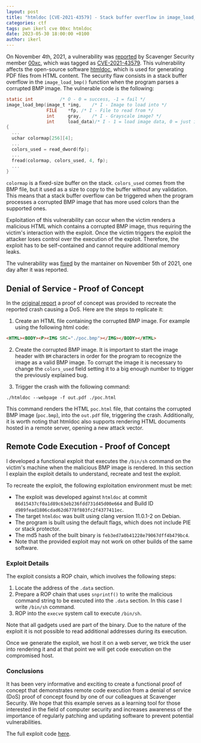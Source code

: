 ```yaml
---
layout: post
title: "htmldoc [CVE-2021-43579] - Stack buffer overflow in image_load_bmp()"
categories: ctf
tags: pwn ikerl cve 00xc htmldoc
date: 2023-05-30 18:00:00 +0100
author: ikerl
---
```


On November 4th, 2021, a vulnerability was [reported](https://github.com/michaelrsweet/htmldoc/issues/453) by Scavenger Security member [00xc](https://scavengersecurity.com/tags/00xc/), which was tagged as [CVE-2021-43579](https://nvd.nist.gov/vuln/detail/CVE-2021-43579). This vulnerability affects the open-source software [htmldoc](https://github.com/michaelrsweet/htmldoc), which is used for generating PDF files from HTML content. The security flaw consists in a stack buffer overflow in the `image_load_bmp()` function when the program parses a corrupted BMP image. The vulnerable code is the following:

```c
static int          /* O - 0 = success, -1 = fail */
image_load_bmp(image_t *img,    /* I - Image to load into */
               FILE    *fp, /* I - File to read from */
               int     gray,    /* I - Grayscale image? */
               int     load_data)/* I - 1 = load image data, 0 = just info */
{
  ...
  uchar colormap[256][4];
  ...
  colors_used = read_dword(fp);
  ...
  fread(colormap, colors_used, 4, fp);
  ...
}
```

`colormap` is a fixed-size buffer on the stack. `colors_used` comes from the BMP file, but it used as a size to copy to the buffer without any validation. This means that a stack buffer overflow can be triggered when the program processes a corrupted BMP image that has more used colors than the supported ones.

Exploitation of this vulnerability can occur when the victim renders a malicious HTML which contains a corrupted BMP image, thus requiring the victim's interaction with the exploit. Once the victim triggers the exploit the attacker loses control over the execution of the exploit. Therefore, the exploit has to be self-contained and cannot require additional memory leaks.

The vulnerability was [fixed](https://github.com/michaelrsweet/htmldoc/commit/27d08989a5a567155d506ac870ae7d8cc88fa58b) by the mantainer on November 5th of 2021, one day after it was reported.

## Denial of Service - Proof of Concept

In the [original report](https://github.com/michaelrsweet/htmldoc/issues/453) a proof of concept was provided to recreate the reported crash causing a DoS. Here are the steps to replicate it:

1. Create an HTML file containing the corrupted BMP image. For example using the following html code:

```html
<HTML><BODY><P><IMG SRC="./poc.bmp"></IMG></BODY></HTML>
```

2. Create the corrupted BMP image. It is important to start the image header with `BM` characters in order for the program to recognize the image as a valid BMP image. To corrupt the image it is necessary to change the `colors_used` field setting it to a big enough number to trigger the previously explained bug.

3. Trigger the crash with the following command:

`./htmldoc --webpage -f out.pdf ./poc.html`

This command renders the HTML `poc.html` file, that contains the corrupted BMP image (`poc.bmp`), into the `out.pdf` file, triggering the crash. Additionally, it is worth noting that htmldoc also supports rendering HTML documents hosted in a remote server, opening a new attack vector.

## Remote Code Execution - Proof of Concept

I developed a functional exploit that executes the `/bin/sh` command on the victim's machine when the malicious BMP image is rendered. In this section I explain the exploit details to understand, recreate and test the exploit.

To recreate the exploit, the following exploitation environment must be met:

- The exploit was developed against `htmldoc` at commit `86d15437cf0a1d89c63eb236fdd731d45d00e664` and Build ID `d989fead1806cdad62d6778f803fc2f4377411ec`.
- The target `htmldoc` was built using clang version 11.0.1-2 on Debian.
- The program is built using the default flags, which does not include PIE or stack protector.
- The md5 hash of the built binary is `feb3ed7a0b41228e79067dff4b479bc4`.
- Note that the provided exploit may not work on other builds of the same software.

### Exploit Details

The exploit consists a ROP chain, which involves the following steps:

1. Locate the address of the `.data` section.
2. Prepare a ROP chain that uses `snprintf()` to write the malicious command string to be executed into the `.data` section. In this case I write `/bin/sh` command.
3. ROP into the `execve` system call to execute `/bin/sh`.

Note that all gadgets used are part of the binary. Due to the nature of the exploit it is not possible to read additional addresses during its execution.

Once we generate the exploit, we host it on a web server, we trick the user into rendering it and at that point we will get code execution on the compromised host.

### Conclusions

It has been very informative and exciting to create a functional proof of concept that demonstrates remote code execution from a denial of service (DoS) proof of concept found by one of our colleagues at Scavenger Security. We hope that this example serves as a learning tool for those interested in the field of computer security and increases awareness of the importance of regularly patching and updating software to prevent potential vulnerabilities.

The full exploit code [here](https://gist.github.com/ikerl/4d0302cd17e804f9ace0529cae5b060b).